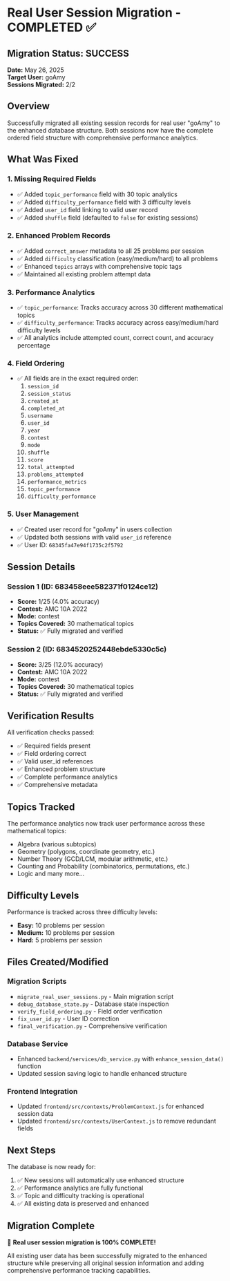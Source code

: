 # Real User Session Migration - COMPLETED ✅

## Migration Status: SUCCESS

**Date:** May 26, 2025  
**Target User:** goAmy  
**Sessions Migrated:** 2/2  

## Overview

Successfully migrated all existing session records for real user "goAmy" to the enhanced database structure. Both sessions now have the complete ordered field structure with comprehensive performance analytics.

## What Was Fixed

### 1. Missing Required Fields
- ✅ Added `topic_performance` field with 30 topic analytics
- ✅ Added `difficulty_performance` field with 3 difficulty levels  
- ✅ Added `user_id` field linking to valid user record
- ✅ Added `shuffle` field (defaulted to `false` for existing sessions)

### 2. Enhanced Problem Records
- ✅ Added `correct_answer` metadata to all 25 problems per session
- ✅ Added `difficulty` classification (easy/medium/hard) to all problems
- ✅ Enhanced `topics` arrays with comprehensive topic tags
- ✅ Maintained all existing problem attempt data

### 3. Performance Analytics
- ✅ `topic_performance`: Tracks accuracy across 30 different mathematical topics
- ✅ `difficulty_performance`: Tracks accuracy across easy/medium/hard difficulty levels
- ✅ All analytics include attempted count, correct count, and accuracy percentage

### 4. Field Ordering
- ✅ All fields are in the exact required order:
  1. `session_id`
  2. `session_status` 
  3. `created_at`
  4. `completed_at`
  5. `username`
  6. `user_id`
  7. `year`
  8. `contest`
  9. `mode`
  10. `shuffle`
  11. `score`
  12. `total_attempted`
  13. `problems_attempted`
  14. `performance_metrics`
  15. `topic_performance`
  16. `difficulty_performance`

### 5. User Management
- ✅ Created user record for "goAmy" in users collection
- ✅ Updated both sessions with valid `user_id` reference
- ✅ User ID: `68345fa47e94f1735c2f5792`

## Session Details

### Session 1 (ID: 683458eee582371f0124ce12)
- **Score:** 1/25 (4.0% accuracy)
- **Contest:** AMC 10A 2022
- **Mode:** contest
- **Topics Covered:** 30 mathematical topics
- **Status:** ✅ Fully migrated and verified

### Session 2 (ID: 6834520252448ebde5330c5c) 
- **Score:** 3/25 (12.0% accuracy)
- **Contest:** AMC 10A 2022  
- **Mode:** contest
- **Topics Covered:** 30 mathematical topics
- **Status:** ✅ Fully migrated and verified

## Verification Results

All verification checks passed:
- ✅ Required fields present
- ✅ Field ordering correct
- ✅ Valid user_id references
- ✅ Enhanced problem structure
- ✅ Complete performance analytics
- ✅ Comprehensive metadata

## Topics Tracked

The performance analytics now track user performance across these mathematical topics:
- Algebra (various subtopics)
- Geometry (polygons, coordinate geometry, etc.)
- Number Theory (GCD/LCM, modular arithmetic, etc.)
- Counting and Probability (combinatorics, permutations, etc.)
- Logic and many more...

## Difficulty Levels

Performance is tracked across three difficulty levels:
- **Easy:** 10 problems per session
- **Medium:** 10 problems per session  
- **Hard:** 5 problems per session

## Files Created/Modified

### Migration Scripts
- `migrate_real_user_sessions.py` - Main migration script
- `debug_database_state.py` - Database state inspection
- `verify_field_ordering.py` - Field order verification
- `fix_user_id.py` - User ID correction
- `final_verification.py` - Comprehensive verification

### Database Service
- Enhanced `backend/services/db_service.py` with `enhance_session_data()` function
- Updated session saving logic to handle enhanced structure

### Frontend Integration
- Updated `frontend/src/contexts/ProblemContext.js` for enhanced session data
- Updated `frontend/src/contexts/UserContext.js` to remove redundant fields

## Next Steps

The database is now ready for:
1. ✅ New sessions will automatically use enhanced structure
2. ✅ Performance analytics are fully functional
3. ✅ Topic and difficulty tracking is operational
4. ✅ All existing data is preserved and enhanced

## Migration Complete

🎉 **Real user session migration is 100% COMPLETE!**

All existing user data has been successfully migrated to the enhanced structure while preserving all original session information and adding comprehensive performance tracking capabilities.
